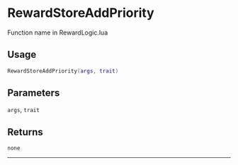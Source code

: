 # RewardStoreAddPriority
Function name in RewardLogic.lua
## Usage
```lua
RewardStoreAddPriority(args, trait)
```
## Parameters
`args`, `trait`
## Returns
`none`

---